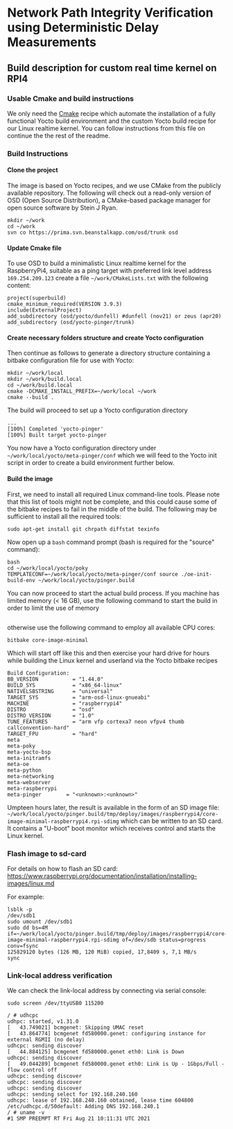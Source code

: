 # Network Path Integrity Verification using Deterministic Delay Measurements

## Build description for custom real time kernel on RPI4 ##



### Usable Cmake and build instructions
We only need the [Cmake](2021-12-28-Building-a-Linux-kernel-with-OSD.txt) recipe which automate the installation of a fully functional Yocto build environment and the custom Yocto build recipe for our Linux realtime kernel. You can follow instructions from this file on continue the the rest of the readme.

### Build Instructions ###
#### Clone the project ####
The image is based on Yocto recipes, and we use CMake from the publicly available repository. The following will check out a read-only version of OSD (Open Source Distribution), a CMake-based package manager for open source software by Stein J Ryan.
```
mkdir ~/work
cd ~/work
svn co https://prima.svn.beanstalkapp.com/osd/trunk osd
``` 

#### Update Cmake file ####
To use OSD to build a minimalistic Linux realtime kernel for the RaspberryPi4, suitable as a ping target with preferred link level address `169.254.209.123` create a file `~/work/CMakeLists.txt` with the following content:
```
project(superbuild)
cmake_minimum_required(VERSION 3.9.3)
include(ExternalProject)
add_subdirectory (osd/yocto/dunfell) #dunfell (nov21) or zeus (apr20)
add_subdirectory (osd/yocto-pinger/trunk)
```

#### Create necessary folders structure and create Yocto configuration  ####
Then continue as follows to generate a directory structure containing a bitbake configuration file for use with Yocto:
```
mkdir ~/work/local
mkdir ~/work/build.local
cd ~/work/build.local
cmake -DCMAKE_INSTALL_PREFIX=~/work/local ~/work
cmake --build .
```
The build will proceed to set up a Yocto configuration directory
```
...
[100%] Completed 'yocto-pinger'
[100%] Built target yocto-pinger
```
You now have a Yocto configuration directory under `~/work/local/yocto/meta-pinger/conf` which we will feed to the Yocto init script in order to create a build environment further below.

#### Build the image ####
First, we need to install all required Linux command-line tools. Please note that this list of tools might not be complete, and this could cause some of the bitbake recipes to fail in the middle of the build. The following may be sufficient to install all the required tools:
```
sudo apt-get install git chrpath diffstat texinfo
```

Now open up a `bash` command prompt (bash is required for the "source" command):

```
bash
cd ~/work/local/yocto/poky
TEMPLATECONF=~/work/local/yocto/meta-pinger/conf source ./oe-init-build-env ~/work/local/yocto/pinger.build
```
You can now proceed to start the actual build process. If you machine has limited memory (< 16 GB), use the following command to start the build in order to limit the use of memory 
```BB_NUMBER_THREADS=1 bitbake core-image-minimal
``` 
otherwise use the following command to employ all available CPU cores:
```
bitbake core-image-minimal
```
Which will start off like this and then exercise your hard drive for hours while building the Linux kernel and userland via the Yocto bitbake recipes
```
Build Configuration:
BB_VERSION           = "1.44.0"
BUILD_SYS            = "x86_64-linux"
NATIVELSBSTRING      = "universal"
TARGET_SYS           = "arm-osd-linux-gnueabi"
MACHINE              = "raspberrypi4"
DISTRO               = "osd"
DISTRO_VERSION       = "1.0"
TUNE_FEATURES        = "arm vfp cortexa7 neon vfpv4 thumb callconvention-hard"
TARGET_FPU           = "hard"
meta                 
meta-poky            
meta-yocto-bsp       
meta-initramfs       
meta-oe              
meta-python          
meta-networking      
meta-webserver       
meta-raspberrypi     
meta-pinger        = "<unknown>:<unknown>"
```
Umpteen hours later, the result is available in the form of an SD image file: `~/work/local/yocto/pinger.build/tmp/deploy/images/raspberrypi4/core-image-minimal-raspberrypi4.rpi-sdimg` which can be written to an SD card. It contains a "U-boot" boot monitor which receives control and starts the Linux kernel.


### Flash image to sd-card ###
For details on how to flash an SD card: https://www.raspberrypi.org/documentation/installation/installing-images/linux.md

For example:
```
lsblk -p
/dev/sdb1
sudo umount /dev/sdb1
sudo dd bs=4M if=~/work/local/yocto/pinger.build/tmp/deploy/images/raspberrypi4/core-image-minimal-raspberrypi4.rpi-sdimg of=/dev/sdb status=progress conv=fsync
125829120 bytes (126 MB, 120 MiB) copied, 17,8409 s, 7,1 MB/s
sync
```

### Link-local address verification ###
We can check the link-local address by connecting via serial console:
```
sudo screen /dev/ttyUSB0 115200

/ # udhcpc
udhpc: started, v1.31.0
[   43.749021] bcmgenet: Skipping UMAC reset
[   43.864774] bcmgenet fd580000.genet: configuring instance for external RGMII (no delay)
udhcpc: sending discover
[   44.884125] bcmgenet fd580000.genet eth0: Link is Down
udhcpc: sending discover
[   49.044289] bcmgenet fd580000.genet eth0: Link is Up - 1Gbps/Full - flow control off
udhcpc: sending discover
udhcpc: sending discover
udhcpc: sending discover
udhcpc: sending select for 192.168.240.160
udhcpc: lease of 192.168.240.160 obtained, lease time 604800
/etc/udhcpc.d/50default: Adding DNS 192.168.240.1
/ # uname -v
#1 SMP PREEMPT RT Fri Aug 21 10:11:31 UTC 2021
```



